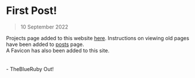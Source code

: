 # First Post!
> 10 September 2022

Projects page added to this website [here](https://theblueruby.github.io/projects.html). Instructions on viewing old pages have been added to [posts](https://theblueruby.github.io/posts.html) page.  
A Favicon has also been added to this site.  
<br>
<br>
\- TheBlueRuby Out!
